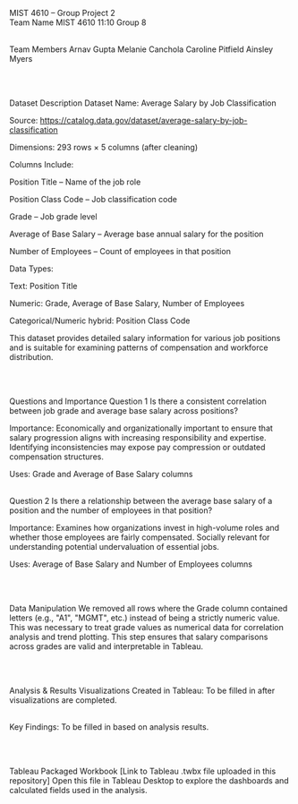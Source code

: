 MIST 4610 – Group Project 2
<br>
Team Name
MIST 4610 11:10 Group 8

<br>
Team Members
Arnav Gupta
Melanie Canchola
Caroline Pitfield
Ainsley Myers

<br><br>

Dataset Description
Dataset Name:
Average Salary by Job Classification

Source:
https://catalog.data.gov/dataset/average-salary-by-job-classification

Dimensions:
293 rows × 5 columns (after cleaning)

Columns Include:

Position Title – Name of the job role

Position Class Code – Job classification code

Grade – Job grade level

Average of Base Salary – Average base annual salary for the position

Number of Employees – Count of employees in that position

Data Types:

Text: Position Title

Numeric: Grade, Average of Base Salary, Number of Employees

Categorical/Numeric hybrid: Position Class Code

This dataset provides detailed salary information for various job positions and is suitable for examining patterns of compensation and workforce distribution.

<br><br>

Questions and Importance
Question 1
Is there a consistent correlation between job grade and average base salary across positions?

Importance:
Economically and organizationally important to ensure that salary progression aligns with increasing responsibility and expertise. Identifying inconsistencies may expose pay compression or outdated compensation structures.

Uses: Grade and Average of Base Salary columns

<br>
Question 2
Is there a relationship between the average base salary of a position and the number of employees in that position?

Importance:
Examines how organizations invest in high-volume roles and whether those employees are fairly compensated. Socially relevant for understanding potential undervaluation of essential jobs.

Uses: Average of Base Salary and Number of Employees columns

<br><br>

Data Manipulation
We removed all rows where the Grade column contained letters (e.g., "A1", "MGMT", etc.) instead of being a strictly numeric value. This was necessary to treat grade values as numerical data for correlation analysis and trend plotting. This step ensures that salary comparisons across grades are valid and interpretable in Tableau.

<br><br>

Analysis & Results
Visualizations Created in Tableau:
To be filled in after visualizations are completed.

<br>
Key Findings:
To be filled in based on analysis results.

<br><br>

Tableau Packaged Workbook
[Link to Tableau .twbx file uploaded in this repository]
Open this file in Tableau Desktop to explore the dashboards and calculated fields used in the analysis.

